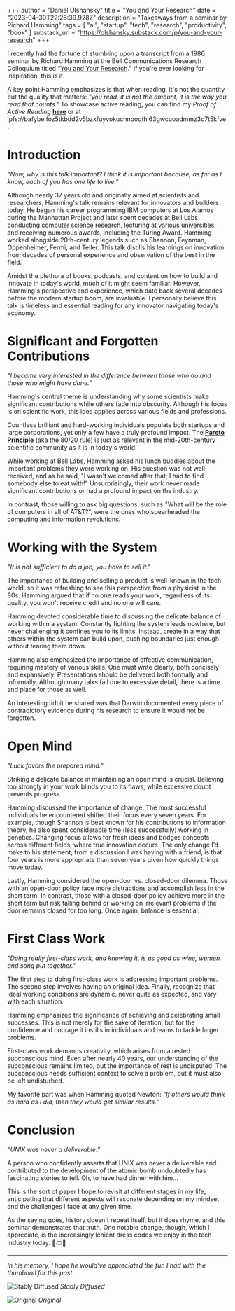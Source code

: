 +++
author = "Daniel Olshansky"
title = "You and Your Research"
date = "2023-04-30T22:26:39.928Z"
description = "Takeaways from a seminar by Richard Hamming"
tags = [
    "ai", "startup", "tech", "research", "productivity", "book"
]
substack_url = "https://olshansky.substack.com/p/you-and-your-research"
+++

I recently had the fortune of stumbling upon a transcript from a 1986 seminar by Richard Hamming at the Bell Communications Research Colloquium titled “[You and Your Research](https://www.cs.virginia.edu/~robins/YouAndYourResearch.html).” If you’re ever looking for inspiration, this is it.

A key point Hamming emphasizes is that when reading, it's not the quantity but the quality that matters: _"you read, it is not the amount, it is the way you read that counts."_ To showcase active reading, you can find my _Proof of Active Reading_ **[here](https://s3.us-west-2.amazonaws.com/s3.olshansky.info/YouandYourResearchReview.pdf)** or at ipfs://bafybeifoz5tkbdd2v5bzxfuyvokuchnpoqthl63gwcuoadmmz3c7t5kfve.

# Introduction

"_Now, why is this talk important? I think it is important because, as far as I know, each of you has one life to live."_

Although nearly 37 years old and originally aimed at scientists and researchers, Hamming's talk remains relevant for innovators and builders today. He began his career programming IBM computers at Los Alamos during the Manhattan Project and later spent decades at Bell Labs conducting computer science research, lecturing at various universities, and receiving numerous awards, including the Turing Award. Hamming worked alongside 20th-century legends such as Shannon, Feynman, Oppenheimer, Fermi, and Teller. This talk distills his learnings on innovation from decades of personal experience and observation of the best in the field.

Amidst the plethora of books, podcasts, and content on how to build and innovate in today's world, much of it might seem familiar. However, Hamming's perspective and experience, which date back several decades before the modern startup boom, are invaluable. I personally believe this talk is timeless and essential reading for any innovator navigating today's economy.

# Significant and Forgotten Contributions

_"I became very interested in the difference between those who do and those who might have done."_

Hamming's central theme is understanding why some scientists make significant contributions while others fade into obscurity. Although his focus is on scientific work, this idea applies across various fields and professions.

Countless brilliant and hard-working individuals populate both startups and large corporations, yet only a few have a truly profound impact. The **[Pareto Principle](https://en.wikipedia.org/wiki/Pareto_principle)** (aka the 80/20 rule) is just as relevant in the mid-20th-century scientific community as it is in today's world.

While working at Bell Labs, Hamming asked his lunch buddies about the important problems they were working on. His question was not well-received, and as he said, "I wasn't welcomed after that; I had to find somebody else to eat with!" Unsurprisingly, their work never made significant contributions or had a profound impact on the industry.

In contrast, those willing to ask big questions, such as "What will be the role of computers in all of AT&T?", were the ones who spearheaded the computing and information revolutions.

# Working with the System

_"It is not sufficient to do a job, you have to sell it."_

The importance of building and selling a product is well-known in the tech world, so it was refreshing to see this perspective from a physicist in the 80s. Hamming argued that if no one reads your work, regardless of its quality, you won't receive credit and no one will care.

Hamming devoted considerable time to discussing the delicate balance of working within a system. Constantly fighting the system leads nowhere, but never challenging it confines you to its limits. Instead, create in a way that others within the system can build upon, pushing boundaries just enough without tearing them down.

Hamming also emphasized the importance of effective communication, requiring mastery of various skills. One must write clearly, both concisely and expansively. Presentations should be delivered both formally and informally. Although many talks fail due to excessive detail, there is a time and place for those as well.

An interesting tidbit he shared was that Darwin documented every piece of contradictory evidence during his research to ensure it would not be forgotten.

# Open Mind

_"Luck favors the prepared mind."_

Striking a delicate balance in maintaining an open mind is crucial. Believing too strongly in your work blinds you to its flaws, while excessive doubt prevents progress.

Hamming discussed the importance of change. The most successful individuals he encountered shifted their focus every seven years. For example, though Shannon is best known for his contributions to information theory, he also spent considerable time (less successfully) working in genetics. Changing focus allows for fresh ideas and bridges concepts across different fields, where true innovation occurs. The only change I’d make to his statement, from a discussion I was having with a friend, is that four years is more appropriate than seven years given how quickly things move today.

Lastly, Hamming considered the open-door vs. closed-door dilemma. Those with an open-door policy face more distractions and accomplish less in the short term. In contrast, those with a closed-door policy achieve more in the short term but risk falling behind or working on irrelevant problems if the door remains closed for too long. Once again, balance is essential.

# First Class Work

_"Doing really first-class work, and knowing it, is as good as wine, women and song put together."_

The first step to doing first-class work is addressing important problems. The second step involves having an original idea. Finally, recognize that ideal working conditions are dynamic, never quite as expected, and vary with each situation.

Hamming emphasized the significance of achieving and celebrating small successes. This is not merely for the sake of iteration, but for the confidence and courage it instills in individuals and teams to tackle larger problems.

First-class work demands creativity, which arises from a rested subconscious mind. Even after nearly 40 years, our understanding of the subconscious remains limited, but the importance of rest is undisputed. The subconscious needs sufficient context to solve a problem, but it must also be left undisturbed.

My favorite part was when Hamming quoted Newton: _"If others would think as hard as I did, then they would get similar results."_

# Conclusion

_“UNIX was never a deliverable.”_

A person who confidently asserts that UNIX was never a deliverable and contributed to the development of the atomic bomb undoubtedly has fascinating stories to tell. Oh, to have had dinner with him...

This is the sort of paper I hope to revisit at different stages in my life, anticipating that different aspects will resonate depending on my mindset and the challenges I face at any given time.

As the saying goes, history doesn't repeat itself, but it does rhyme, and this seminar demonstrates that truth. One notable change, though, which I appreciate, is the increasingly lenient dress codes we enjoy in the tech industry today. 👕🩳✊

---

_In his memory, I hope he would've appreciated the fun I had with the thumbnail for this post._

![Stably Diffused](/images/you-and-your-research/stably-diffused.png)
*Stably Diffused*

![Original](/images/you-and-your-research/original.jpeg)
*Original*
